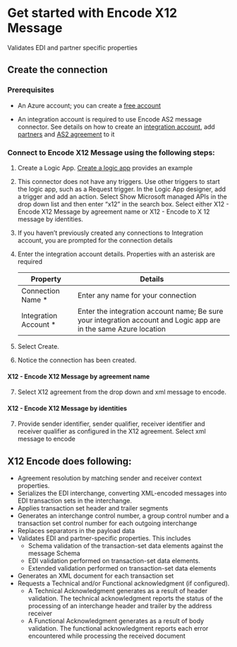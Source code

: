 # Get started with Encode X12 Message

Validates EDI and partner specific properties

## Create the connection

### Prerequisites

* An Azure account; you can create a [free account](https://azure.microsoft.com/free)

* An integration account is required to use Encode AS2 message connector. See details on how to create an [integration account](https://azure.microsoft.com/en-us/documentation/articles/app-service-logic-enterprise-integration-accounts/), add [partners](https://azure.microsoft.com/en-us/documentation/articles/app-service-logic-enterprise-integration-partners/) and [AS2 agreement](https://azure.microsoft.com/en-us/documentation/articles/app-service-logic-enterprise-integration-x12/) to it

### Connect to Encode X12 Message using the following steps:

1. Create a Logic App.  [Create a logic app](https://azure.microsoft.com/en-us/documentation/articles/app-service-logic-create-a-logic-app/) provides an example

2. This connector does not have any triggers. Use other triggers to start the logic app, such as a Request trigger.  In the Logic App designer, add a trigger and add an action.  Select Show Microsoft managed APIs in the drop down list and then enter “x12” in the search box.  Select either X12 - Encode X12 Message by agreement name or X12 - Encode to X 12 message by identities.  

3. If you haven’t previously created any connections to Integration account, you are prompted for the connection details


 4. Enter the integration account details.  Properties with an asterisk are required

 	 | Property | Details |
	 | -------- | ------- |
	 | Connection Name * | Enter any name for your connection |
	 | Integration Account * | Enter the integration account name; Be sure your integration account and Logic app are in the same Azure location |

5. Select Create.

6. Notice the connection has been created.



#### X12 - Encode X12 Message by agreement name

7. Select X12 agreement from the drop down and xml message to encode.

#### X12 - Encode X12 Message by identities

7.	Provide sender identifier, sender qualifier, receiver identifier and receiver qualifier as configured in the X12 agreement.  Select xml message to encode


## X12 Encode does following:

* Agreement resolution by matching sender and receiver context properties.
* Serializes the EDI interchange, converting XML-encoded messages into EDI transaction sets in the interchange.
* Applies transaction set header and trailer segments
* Generates an interchange control number, a group control number and a transaction set control number for each outgoing interchange
* Replaces separators in the payload data
* Validates EDI and partner-specific properties. This includes
	* Schema validation of the transaction-set data elements against the message Schema
	* EDI validation performed on transaction-set data elements.
	* Extended validation performed on transaction-set data elements
* Generates an XML document for each transaction set
* Requests a Technical and/or Functional acknowledgment (if configured).
	* A Technical Acknowledgment generates as a result of header validation. The technical acknowledgment reports the status of the processing of an interchange header and trailer by the address receiver
	* A Functional Acknowledgment generates as a result of body validation. The functional acknowledgment reports each error encountered while processing the received document




